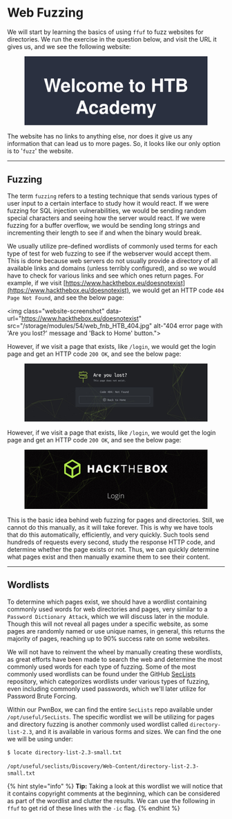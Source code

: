 # Web Fuzzing

We will start by learning the basics of using `ffuf` to fuzz websites for directories. We run the exercise in the question below, and visit the URL it gives us, and we see the following website:

<figure><img src="../../../.gitbook/assets/image (246).png" alt=""><figcaption></figcaption></figure>

The website has no links to anything else, nor does it give us any information that can lead us to more pages. So, it looks like our only option is to '`fuzz`' the website.

***

## Fuzzing

The term `fuzzing` refers to a testing technique that sends various types of user input to a certain interface to study how it would react. If we were fuzzing for SQL injection vulnerabilities, we would be sending random special characters and seeing how the server would react. If we were fuzzing for a buffer overflow, we would be sending long strings and incrementing their length to see if and when the binary would break.

We usually utilize pre-defined wordlists of commonly used terms for each type of test for web fuzzing to see if the webserver would accept them. This is done because web servers do not usually provide a directory of all available links and domains (unless terribly configured), and so we would have to check for various links and see which ones return pages. For example, if we visit [https://www.hackthebox.eu/doesnotexist](https://www.hackthebox.eu/doesnotexist), we would get an HTTP code `404 Page Not Found`, and see the below page:

\<img class="website-screenshot" data-url="https://www.hackthebox.eu/doesnotexist" src="/storage/modules/54/web\_fnb\_HTB\_404.jpg" alt-"404 error page with 'Are you lost?' message and 'Back to Home' button.">

However, if we visit a page that exists, like `/login`, we would get the login page and get an HTTP code `200 OK`, and see the below page:

<figure><img src="../../../.gitbook/assets/image (247).png" alt=""><figcaption></figcaption></figure>

However, if we visit a page that exists, like `/login`, we would get the login page and get an HTTP code `200 OK`, and see the below page:

<figure><img src="../../../.gitbook/assets/image (248).png" alt=""><figcaption></figcaption></figure>

This is the basic idea behind web fuzzing for pages and directories. Still, we cannot do this manually, as it will take forever. This is why we have tools that do this automatically, efficiently, and very quickly. Such tools send hundreds of requests every second, study the response HTTP code, and determine whether the page exists or not. Thus, we can quickly determine what pages exist and then manually examine them to see their content.

***

## Wordlists

To determine which pages exist, we should have a wordlist containing commonly used words for web directories and pages, very similar to a `Password Dictionary Attack`, which we will discuss later in the module. Though this will not reveal all pages under a specific website, as some pages are randomly named or use unique names, in general, this returns the majority of pages, reaching up to 90% success rate on some websites.

We will not have to reinvent the wheel by manually creating these wordlists, as great efforts have been made to search the web and determine the most commonly used words for each type of fuzzing. Some of the most commonly used wordlists can be found under the GitHub [SecLists](https://github.com/danielmiessler/SecLists) repository, which categorizes wordlists under various types of fuzzing, even including commonly used passwords, which we'll later utilize for Password Brute Forcing.

Within our PwnBox, we can find the entire `SecLists` repo available under `/opt/useful/SecLists`. The specific wordlist we will be utilizing for pages and directory fuzzing is another commonly used wordlist called `directory-list-2.3`, and it is available in various forms and sizes. We can find the one we will be using under:

```shell-session
$ locate directory-list-2.3-small.txt

/opt/useful/seclists/Discovery/Web-Content/directory-list-2.3-small.txt
```

{% hint style="info" %}
**Tip:** Taking a look at this wordlist we will notice that it contains copyright comments at the beginning, which can be considered as part of the wordlist and clutter the results. We can use the following in `ffuf` to get rid of these lines with the `-ic` flag.
{% endhint %}
